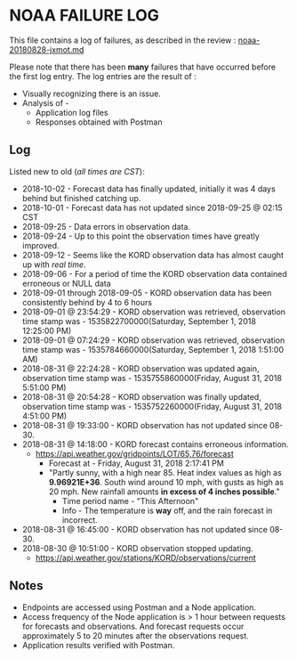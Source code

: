 # NOAA FAILURE LOG

This file contains a log of failures, as described in the review : [noaa-20180828-jxmot.md](noaa-20180828-jxmot.md)

Please note that there has been **many** failures that have occurred before the first log entry. The log entries are the result of :

* Visually recognizing there is an issue. 
* Analysis of -
    * Application log files
    * Responses obtained with Postman
    
## Log

Listed new to old (*all times are CST*): 

* 2018-10-02 - Forecast data has finally updated, initially it was 4 days behind but finished catching up.
* 2018-10-01 - Forecast data has not updated since 2018-09-25 @ 02:15 CST
* 2018-09-25 - Data errors in observation data.
* 2018-09-24 - Up to this point the observation times have greatly improved.
* 2018-09-12 - Seems like the KORD observation data has almost caught up with *real time*. 
* 2018-09-06 - For a period of time the KORD observation data contained erroneous or NULL data
* 2018-09-01 through 2018-09-05 - KORD observation data has been consistently behind by 4 to 6 hours
* 2018-09-01 @ 23:54:29 - KORD observation was retrieved, observation time stamp was - 1535822700000(Saturday, September 1, 2018 12:25:00 PM)
* 2018-09-01 @ 07:24:29 - KORD observation was retrieved, observation time stamp was - 1535784660000(Saturday, September 1, 2018 1:51:00 AM)
* 2018-08-31 @ 22:24:28 - KORD observation was updated again, observation time stamp was - 1535755860000(Friday, August 31, 2018 5:51:00 PM)
* 2018-08-31 @ 20:54:28 - KORD observation was finally updated, observation time stamp was - 1535752260000(Friday, August 31, 2018 4:51:00 PM)
* 2018-08-31 @ 19:33:00 - KORD observation has not updated since 08-30.
* 2018-08-31 @ 14:18:00 - KORD forecast contains erroneous information.
    * https://api.weather.gov/gridpoints/LOT/65,76/forecast
        * Forecast at - Friday, August 31, 2018 2:17:41 PM
        * "Partly sunny, with a high near 85. Heat index values as high as **9.96921E+36**. South wind around 10 mph, with gusts as high as 20 mph. New rainfall amounts **in excess of 4 inches possible**."
            * Time period name -  "This Afternoon"
            * Info - The temperature is **way** off, and the rain forecast in incorrect.
* 2018-08-31 @ 16:45:00 - KORD observation has not updated since 08-30.
* 2018-08-30 @ 10:51:00 - KORD observation stopped updating.
    *  https://api.weather.gov/stations/KORD/observations/current
    
## Notes

* Endpoints are accessed using Postman and a Node application.
* Access frequency of the Node application is > 1 hour between requests for forecasts and observations. And forecast requests occur approximately 5 to 20 minutes after the observations request.
* Application results verified with Postman.


